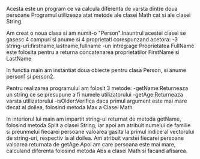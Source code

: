 Acesta este un program ce va calcula diferenta de varsta dintre doua persoane
Programul utilizeaza atat metode ale clasei Math cat si ale clasei String.

Am creat o noua clasa si am numit-o "Person".Inauntrul acestei clasei se gasesc 4 campuri si anume si 4 proprietati corespunzand acetora:
	-3 string-uri:firstname,lastname,fullname
	-un intreg:age
Proprietatea FullName este folosita pentru a returna concatenarea proprietatilor FirstName si LastName

In functia main am instantiat doua obiecte pentru clasa Person, si anume person1 si person2.

Pentru realizarea programului am folosit 3 metode:
	-getName:Returneaza un string ce se presupune a fi numele utilizatorului
	-getAge:Returneaza varsta utilizatorului
	-isOlder:Verifica daca primul argument este mai mare decat al doilea, folosind metoda Max a Clasei Math

In interiorul lui main am impartit string-ul returnat de metoda getName, folosind metoda Split a clasei String, iar apoi am atribuit numelui de familie si preunmelui fiecarei persoane valoarea gasita la primul indice al vectorului de string-uri, respectiv la al doilea.
Am atribuit varstei fiecarei persoane valoarea returnata de getAge
Apoi am care persoana este mai mare, calculand diferenta folosind metoda Abs a clasei Math si facand afisarea.
